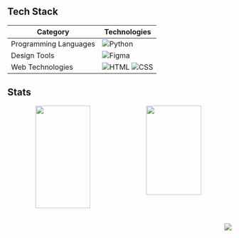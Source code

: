 ## Tech Stack

| **Category** | **Technologies** |
|--------------|-------------------|
| Programming Languages | ![Python](https://img.shields.io/badge/Python-A8E1DB?style=flat-square&logo=Python&logoColor=white) |
| Design Tools | ![Figma](https://img.shields.io/badge/Figma-FFFFFF?style=flat-square&logo=Figma&logoColor=130613) |
| Web Technologies | ![HTML](https://img.shields.io/badge/HTML-FFFFFF?style=flat-square&logo=HTML5&logoColor=130613) ![CSS](https://img.shields.io/badge/CSS-FFFFFF?style=flat-square&logo=CSS3&logoColor=130613) |

## Stats
<div align="center">
<div style="display: flex; width: 100%;">
  <img src="https://github-readme-stats.vercel.app/api?username=jwhan12&show_icons=true&theme=buefy" width="49.5%" height="230">
  <img src="https://github-readme-stats.vercel.app/api/top-langs/?username=jwhan12&layout=compact&theme=buefy" width="49.5%" height="200" >
</div>

<div align="right">
<br><br>
<img src="https://hits.seeyoufarm.com/api/count/incr/badge.svg?url=https%3A%2F%2Fgithub.com%2Fjwhan12%2Fkaggle-badge&count_bg=%23A8E1DB&title_bg=%23555555&icon=&icon_color=%23A8E1DB&title=hits&edge_flat=false">
</div>
